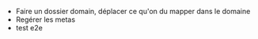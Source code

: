
- Faire un dossier domain, déplacer ce qu'on du mapper dans le domaine
- Regérer les metas
- test e2e